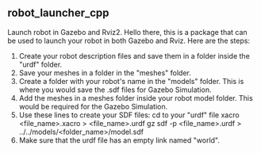 ## robot_launcher_cpp
Launch robot in Gazebo and Rviz2.
Hello there, this is a package that can be used to launch your robot in both Gazebo and Rviz. Here are the steps:
1. Create your robot description files and save them in a folder inside the "urdf" folder.
2. Save your meshes in a folder in the "meshes" folder.
3. Create a folder with your robot's name in the "models" folder. This is where you would save the .sdf files for Gazebo Simulation.
4. Add the meshes in a meshes folder inside your robot model folder. This would be required for the Gazebo Simulation.
5. Use these lines to create your SDF files:
   cd to your "urdf" file
   xacro <file_name>.xacro > <file_name>.urdf
   gz sdf -p <file_name>.urdf > ../../models/<folder_name>/model.sdf
6. Make sure that the urdf file has an empty link named "world".


